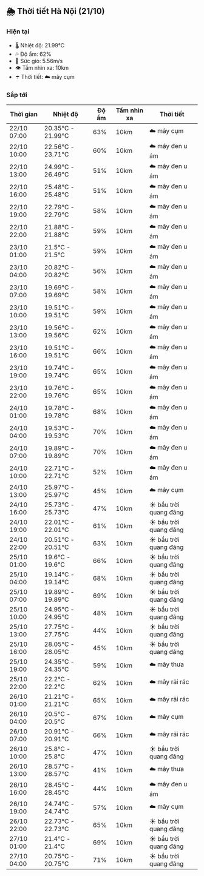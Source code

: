 ## 🌦️ Thời tiết Hà Nội (21/10)

### Hiện tại

- 🌡️ Nhiệt độ: 21.99℃
- 💦 Độ ẩm: 62%
- 💨 Sức gió: 5.56m/s
- 👁️ Tầm nhìn xa: 10km
- ☂️ Thời tiết: ☁️ mây cụm

### Sắp tới

| Thời gian | Nhiệt độ | Độ ẩm | Tầm nhìn xa | Thời tiết |
| --- | --- | --- | --- | --- |
| 22/10 07:00 | 20.35℃ - 21.99℃ | 63% | 10km | ☁️ mây cụm |
| 22/10 10:00 | 22.56℃ - 23.71℃ | 60% | 10km | ☁️ mây đen u ám |
| 22/10 13:00 | 24.99℃ - 26.49℃ | 51% | 10km | ☁️ mây đen u ám |
| 22/10 16:00 | 25.48℃ - 25.48℃ | 51% | 10km | ☁️ mây đen u ám |
| 22/10 19:00 | 22.79℃ - 22.79℃ | 58% | 10km | ☁️ mây đen u ám |
| 22/10 22:00 | 21.88℃ - 21.88℃ | 59% | 10km | ☁️ mây đen u ám |
| 23/10 01:00 | 21.5℃ - 21.5℃ | 59% | 10km | ☁️ mây đen u ám |
| 23/10 04:00 | 20.82℃ - 20.82℃ | 56% | 10km | ☁️ mây đen u ám |
| 23/10 07:00 | 19.69℃ - 19.69℃ | 58% | 10km | ☁️ mây đen u ám |
| 23/10 10:00 | 19.51℃ - 19.51℃ | 59% | 10km | ☁️ mây đen u ám |
| 23/10 13:00 | 19.56℃ - 19.56℃ | 62% | 10km | ☁️ mây đen u ám |
| 23/10 16:00 | 19.51℃ - 19.51℃ | 66% | 10km | ☁️ mây đen u ám |
| 23/10 19:00 | 19.74℃ - 19.74℃ | 65% | 10km | ☁️ mây đen u ám |
| 23/10 22:00 | 19.76℃ - 19.76℃ | 65% | 10km | ☁️ mây đen u ám |
| 24/10 01:00 | 19.78℃ - 19.78℃ | 68% | 10km | ☁️ mây đen u ám |
| 24/10 04:00 | 19.53℃ - 19.53℃ | 70% | 10km | ☁️ mây đen u ám |
| 24/10 07:00 | 19.89℃ - 19.89℃ | 70% | 10km | ☁️ mây đen u ám |
| 24/10 10:00 | 22.71℃ - 22.71℃ | 52% | 10km | ☁️ mây đen u ám |
| 24/10 13:00 | 25.97℃ - 25.97℃ | 45% | 10km | ☁️ mây cụm |
| 24/10 16:00 | 25.73℃ - 25.73℃ | 47% | 10km | ☀️ bầu trời quang đãng |
| 24/10 19:00 | 22.01℃ - 22.01℃ | 61% | 10km | ☀️ bầu trời quang đãng |
| 24/10 22:00 | 20.51℃ - 20.51℃ | 63% | 10km | ☀️ bầu trời quang đãng |
| 25/10 01:00 | 19.6℃ - 19.6℃ | 66% | 10km | ☀️ bầu trời quang đãng |
| 25/10 04:00 | 19.14℃ - 19.14℃ | 68% | 10km | ☀️ bầu trời quang đãng |
| 25/10 07:00 | 19.89℃ - 19.89℃ | 69% | 10km | ☀️ bầu trời quang đãng |
| 25/10 10:00 | 24.95℃ - 24.95℃ | 48% | 10km | ☀️ bầu trời quang đãng |
| 25/10 13:00 | 27.75℃ - 27.75℃ | 44% | 10km | ☀️ bầu trời quang đãng |
| 25/10 16:00 | 28.05℃ - 28.05℃ | 45% | 10km | ☀️ bầu trời quang đãng |
| 25/10 19:00 | 24.35℃ - 24.35℃ | 59% | 10km | ☁️ mây thưa |
| 25/10 22:00 | 22.2℃ - 22.2℃ | 62% | 10km | ☁️ mây rải rác |
| 26/10 01:00 | 21.21℃ - 21.21℃ | 65% | 10km | ☁️ mây rải rác |
| 26/10 04:00 | 20.5℃ - 20.5℃ | 67% | 10km | ☁️ mây cụm |
| 26/10 07:00 | 20.91℃ - 20.91℃ | 66% | 10km | ☁️ mây rải rác |
| 26/10 10:00 | 25.8℃ - 25.8℃ | 47% | 10km | ☀️ bầu trời quang đãng |
| 26/10 13:00 | 28.57℃ - 28.57℃ | 41% | 10km | ☁️ mây thưa |
| 26/10 16:00 | 28.45℃ - 28.45℃ | 44% | 10km | ☁️ mây đen u ám |
| 26/10 19:00 | 24.74℃ - 24.74℃ | 57% | 10km | ☁️ mây cụm |
| 26/10 22:00 | 22.73℃ - 22.73℃ | 65% | 10km | ☀️ bầu trời quang đãng |
| 27/10 01:00 | 21.4℃ - 21.4℃ | 69% | 10km | ☀️ bầu trời quang đãng |
| 27/10 04:00 | 20.75℃ - 20.75℃ | 71% | 10km | ☀️ bầu trời quang đãng |
